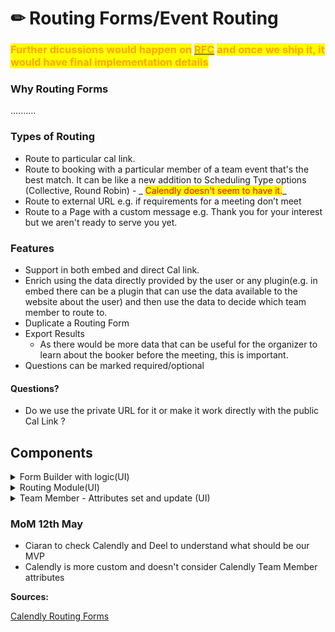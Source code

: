 # ✏ Routing Forms/Event Routing

### <mark style="color:orange;">Further dicussions would happen on</mark> [<mark style="color:orange;">RFC</mark>](https://github.com/calcom/cal.com/issues/2781) <mark style="color:orange;">and once we ship it, it would have final implementation details</mark>

### **Why Routing Forms**

..........

### **Types of Routing**

* Route to particular cal link.
* Route to booking with a particular member of a team event that's the best match. It can be like a new addition to Scheduling Type options (Collective, Round Robin) - _ <mark style="color:red;">Calendly doesn't seem to have it.</mark>_
* Route to external URL e.g. if requirements for a meeting don’t meet
* Route to a Page with a custom message e.g. Thank you for your interest but we aren't ready to serve you yet.

### Features

* Support in both embed and direct Cal link.
* Enrich using the data directly provided by the user or any plugin(e.g. in embed there can be a plugin that can use the data available to the website about the user)  and then use the data to decide which team member to route to.
* Duplicate a Routing Form
* Export Results
  * As there would be more data that can be useful for the organizer to learn about the booker before the meeting, this is important.
* Questions can be marked required/optional

#### **Questions?**

* Do we use the private URL for it or make it work directly with the public Cal Link ?&#x20;

## Components

<details>

<summary>Form Builder with logic(UI)</summary>

**Purpose**

* To create questions.

**Types of Questions**

* Name - _<mark style="color:red;">Calendly doesn't allow routing based on it</mark>_
  * _Flavours_
    * Single Input Box&#x20;
    * Full Name, Middle Name, LastName
* Email&#x20;
  * _<mark style="color:orange;">Operators</mark> - Operates on Email domain only(probably)_
    * includes
    * doesn't include
* Phone Number - _<mark style="color:red;">Calendly doesn't allow routing based on it</mark>_
* Short Text - _<mark style="color:red;">Calendly doesn't allow routing based on it</mark>_
* Long Text - _<mark style="color:red;">Calendly doesn't allow routing based on it</mark>_
* Radio
  * _<mark style="color:orange;">Operators</mark>_
    * is&#x20;
    * is not
* Single Select
  * _<mark style="color:orange;">Operators</mark>_
    * is&#x20;
    * is not
* Multi Select <mark style="color:green;">\[Not in Calendly]</mark>
* Checkbox <mark style="color:green;">\[Not in Calendly</mark>

</details>

<details>

<summary>Routing Module(UI)</summary>

* <mark style="color:green;">\[Not in Calendly]</mark> It can allow the user to choose the route to a different next question based on previous answers
  * Software Engineer →Go to Question(To Learn Programming Language) → C++(answered) -> Book a meeting with a C++ Expert
  * Designer → Go to Question(Learn which Design tool) → Answered(Figma) -> Book meeting with a Figma expert

**Useful Open Source Projects**

* A query builder that can export to JSON Logic [https://github.com/ukrbublik/react-awesome-query-builder](https://github.com/ukrbublik/react-awesome-query-builder)
  * **Pros**
    * Provides Drag and Drop of conditions
    * Many operators are supported based on data type
    * Grouping Support Group1 = A || B; Group2=C || D and Group1 && Group2
    * Declarative UI builder
    * Automation Tests
  * **Cons**
    * Would need to work on UI.
    * Doesn't use tailwind.
    * Not well maintained. We can just fork from it
    * Automation tests in Karma&#x20;
* JSON logic JS - Can evaluate JSON logic to true/false [https://github.com/jwadhams/json-logic-js#readme](https://github.com/jwadhams/json-logic-js#readme)

</details>

<details>

<summary>Team Member - Attributes set and update (UI)</summary>



</details>

### **MoM 12th May**

* Ciaran to check Calendly and Deel to understand what should be our MVP
* Calendly is more custom and doesn't consider Calendly Team Member attributes

**Sources:**

[Calendly Routing Forms](https://www.loom.com/share/994f4d7e48cc40d49bd6729298670719)
